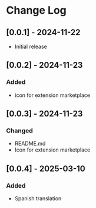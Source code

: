 # Change Log

<!-- All notable changes to the "hooli-left" extension will be documented in this file. -->

<!-- Check [Keep a Changelog](http://keepachangelog.com/) for recommendations on how to structure this file. -->

## [0.0.1] - 2024-11-22

- Initial release

## [0.0.2] - 2024-11-23

### Added

- icon for extension marketplace

## [0.0.3] - 2024-11-23

### Changed

- README.md
- Icon for extension marketplace

## [0.0.4] - 2025-03-10

### Added

- Spanish translation
